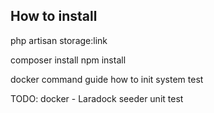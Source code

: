## How to install

php artisan storage:link

composer install
npm install

docker command guide
how to init system test


TODO:
docker - Laradock
seeder
unit test


